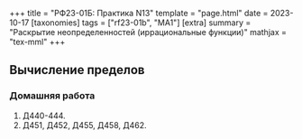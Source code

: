 +++
title = "РФ23-01Б: Практика N13"
template = "page.html"
date = 2023-10-17
[taxonomies]
tags = ["rf23-01b", "MA1"]
[extra]
summary = "Раскрытие неопределенностей (иррациональные функции)"
mathjax = "tex-mml"
+++

<!-- more -->
## Вычисление пределов

### Домашняя работа

1. Д440-444.
2. Д451, Д452, Д455, Д458, Д462.
